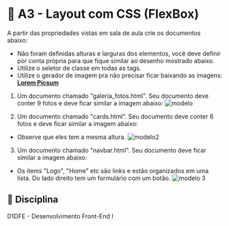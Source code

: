 # 🏫 A3 - Layout com CSS (FlexBox)

A partir das propriedades vistas em sala de aula crie os documentos abaixo: 
- Não foram definidas alturas e larguras dos elementos, você deve definir por conta própria para que fique similar ao desenho mostrado abaixo.
- Utilize o seletor de classe em todas as tags.
- Utilize o gerador de imagem pra não precisar ficar baixando as imagens: **[Lorem Picsum](https://picsum.photos/)**

1. Um documento chamado "galeria_fotos.html". Seu documento deve conter 9 fotos e deve ficar similar a imagem abaixo:
![modelo](https://github.com/matheusrmatiaspos/D1DFE-A3-Layout-Css-Flexbox/assets/161660766/58f2b746-b59d-45b9-bacf-537c55408d96)

2. Um documento chamado "cards.html". Seu documento deve conter 6 fotos e deve ficar similar a imagem abaixo:
- Observe que eles tem a mesma altura.
![modelo2](https://github.com/matheusrmatiaspos/D1DFE-A3-Layout-Css-Flexbox/assets/161660766/c15a5dc2-9abd-4764-ab9a-7b2ae547d8f1)


3. Um documento chamado "navbar.html". Seu documento deve ficar similar a imagem abaixo: 
- Os items "Logo", "Home" etc são links e estão organizados em uma lista. Do lado direito tem um formulário com um botão.
![modelo 3](https://github.com/matheusrmatiaspos/D1DFE-A3-Layout-Css-Flexbox/assets/161660766/29832cff-f3ee-4ce1-851c-1aa977060566)

## 📒 Disciplina
D1DFE - Desenvolvimento Front-End I